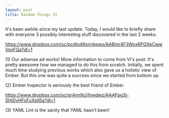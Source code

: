```yaml
---
layout: post
title: Random Things II
---
```


It's been awhile since my last update. Today, I would like to briefly share with everyone 3 possibly interesting stuff discovered in the last 2 weeks:

https://www.dropbox.com/sc/pcdto46xjrnkpwx/AABmr4F3Wnx6PGXeCwwVsnFQa?dl=1

(1) Our adsense ad works! More information to come from Vi's post. It's pretty awesome how we managed to do this from scratch. Initially, we spent
much time studying previous works which also gave us a holistic view of Ember. But this one was quite a success since we started from bottom up.


(2) Ember Inspector is seriously the best friend of Ember.

https://www.dropbox.com/sc/gr4nn9cji1nwdwz/AAAFpg3i-SHiDvHFoFuXpll5a?dl=1

(3) YAML Lint is the sanity that YAML hasn't been!

